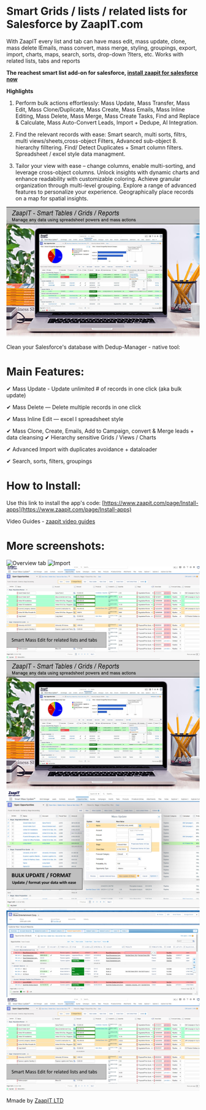 # Smart Grids  / lists / related lists for Salesforce by ZaapIT.com

With ZaapIT every list and tab can have mass edit, mass update, clone, mass delete lEmails, mass convert, mass merge, styling, groupings, export, import, charts, maps, search, sorts, drop-down ?lters, etc. Works with related lists, tabs and reports 

**The reachest smart list add-on for salesforce, [install zaapit for salesforce now ](https://www.zaapit.com/page/Install-apps)**


**Highlights** 

1. Perform bulk actions effortlessly: Mass Update, Mass Transfer, Mass Edit, Mass Clone/Duplicate, Mass Create, Mass Emails, Mass Inline Editing, Mass Delete, Mass Merge, Mass Create Tasks, Find and Replace & Calculate, Mass Auto-Convert Leads, Import + Dedupe, AI Integration.

2. Find the relevant records with ease: Smart search, multi sorts, filtrs, multi views/sheets,cross-object Filters, Advanced sub-object 8. hierarchy filltering. Find/ Detect Duplicates +  Smart column filters. Spreadsheet / excel style data managment. 

3. Tailor your view with ease – change columns, enable multi-sorting, and leverage cross-object columns. Unlock insights with dynamic charts and enhance readability with customizable coloring. Achieve granular organization through multi-level grouping. Explore a range of advanced features to personalize your experience. Geographically place records on a map for spatial insights.

![ZaapiT for Salesforce - Smart lists and grids!](/screenshots/manage_data_hero_laptop_smart_tables-feb-2023-v3_1200.jpg "Salesforce smart grids app")

Clean your Salesforce's database with Dedup-Manager - native tool:

# Main Features:

✔ Mass Update - Update unlimited # of records in one click (aka bulk update)

✔ Mass Delete — Delete multiple records in one click

✔ Mass Inline Edit — excel I spreadsheet style

✔ Mass Clone, Create, Emails, Add to Campaign, convert & Merge leads + data cleansing
✔
Hierarchy sensitive Grids / Views / Charts   

✔ Advanced Import with duplicates avoidance + dataloader

✔ Search, sorts, filters, groupings


# How to Install:

Use this link to install the app's code: [https://www.zaapit.com/page/Install-apps](https://www.zaapit.com/page/Install-apps)

Video Guides -  [zaapit video guides](http://www.zaapit.com/page/Videos)

# More screenshots:

![Overview tab](/screenshots/dedup-global-overview.jpg "Overview tab")
![Import](/screenshots/advanced-import36.jpg.jpg "import")
![Smart lists](/screenshots/smart-tables-lightning2v1.jpg "Smart lists")
![Smart tabs overview](/screenshots/manage_data_hero_laptop_smart_tables-feb-2023-v3_1200.jpg "Smart tabs overview")
![Smart Mass Update](/screenshots/mass_update_26022023.jpg "Smart Mass Update")
![Smart Mass Update](/screenshots/inline_edit_for_related_list_sep_2019.jpg "Smart Related Lists")
![Smart tabs inline edit](/screenshots/smart-tables-lightning2v1.jpg "Smart tabs inline edit")

Mmade by [ZaapIT LTD](http://www.zaapit.com)
